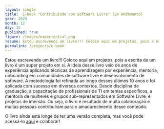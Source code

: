 ```yaml
---
layout: single
title:  E-book "Contribuindo com Software Livre" (Em Andamento)
year: 2023
month: 12
day: 15
published: true
figure: /images/experiential.png
resume: Estou escrevendo um livro!!! Coloco aqui em projetos, pois a escrita de um livro é um super projeto em si. A ideia desse livro veio de anos de experiência aplicando técnicas de aprendizagem por experiência, mentoria, onboarding em comunidades de software livre e desenvolvimento de software.
permalink: /projects/e-book
---
```


Estou escrevendo um livro!!! Coloco aqui em projetos, pois a escrita de um livro é um super projeto em si. A ideia desse livro veio de anos de experiência aplicando técnicas de aprendizagem por experiência, mentoria, onboarding em comunidades de software livre e desenvolvimento de software. A metodologia foi refinada ao longo desses últimos 10 anos e foi aplicada com sucesso em diversos contextos. Desde disciplina de graduação, à capacitação de profissionais de TI em temas específicos, a mentoria de mulheres e grupos sub-representados em Software Livre, e projetos de imersão. Ou seja, o livro é resultado de muita colaboração e muitas pessoas contribuíram para o amadurecimento desse conteúdo.

O livro ainda está longe de ter uma versão completa, mas você pode acessá-lo [aqui](https://rochacarla.github.io/Onboarding/) e colaborar!
